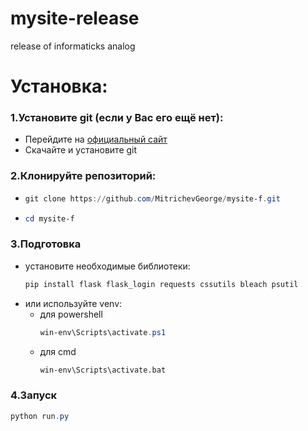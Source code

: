 ﻿# mysite-release
release of informaticks analog

# Установка:
### 1.Установите git (если у Вас его ещё нет):
 - Перейдите на [официальный сайт](https://git-scm.com/downloads)
 - Скачайте и установите git
### 2.Клонируйте репозиторий:
- ```powershell
  git clone https://github.com/MitrichevGeorge/mysite-f.git
  ```
- ```powershell
  cd mysite-f
  ```
### 3.Подготовка
- установите необходимые библиотеки:
  ```powershell
  pip install flask flask_login requests cssutils bleach psutil
  ```
- или используйте venv:
   - для powershell
     ```powershell
     win-env\Scripts\activate.ps1
     ```
   - для cmd
     ```bash
     win-env\Scripts\activate.bat
     ```
### 4.Запуск
```powershell
python run.py
```
